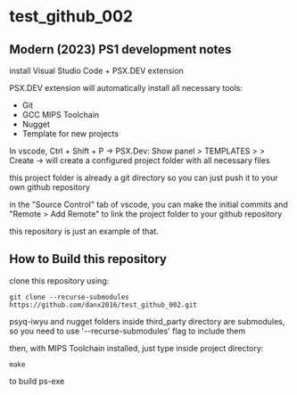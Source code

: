 # test_github_002

## Modern (2023) PS1 development notes ##

install Visual Studio Code + PSX.DEV extension

PSX.DEV extension will automatically install all necessary tools:
* Git
* GCC MIPS Toolchain 
* Nugget
* Template for new projects

In vscode, Ctrl + Shift + P -> PSX.Dev: Show panel > TEMPLATES >  > Create -> will create a configured project folder with all necessary files

this project folder is already a git directory so you can just push it to your own github repository

in the "Source Control" tab of vscode, you can make the initial commits and "Remote > Add Remote" to link the project folder to your github repository

this repository is just an example of that.


## How to Build this repository ##

clone this repository using:
```
git clone --recurse-submodules https://github.com/danx2016/test_github_002.git
```
psyq-iwyu and nugget folders inside third_party directory are submodules, so you need to use '--recurse-submodules' flag to include them 

then, with MIPS Toolchain installed, just type inside project directory:
```
make
```
to build ps-exe

